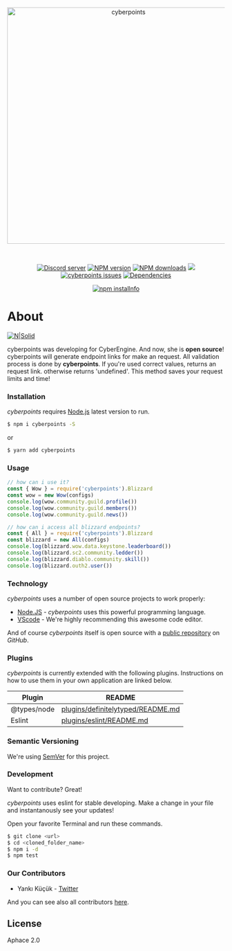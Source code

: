 <div align="center">
  <br />
  <p>
    <a href="https://discord.gg/fGPcybt"><img src="https://image.ibb.co/mDgm3U/cpoints.png" width="546" alt="cyberpoints" /></a>
  </p>
  <br />
  <p>
    <a href="https://discord.gg/fGPcybt"><img src="https://discordapp.com/api/guilds/483516135485210624/embed.png" alt="Discord server" /></a>
    <a href="https://www.npmjs.com/package/cyberpoints"><img src="https://img.shields.io/npm/v/cyberpoints.svg?maxAge=3600" alt="NPM version" /></a>
    <a href="https://www.npmjs.com/package/cyberpoints"><img src="https://img.shields.io/npm/dt/cyberpoints.svg?maxAge=3600" alt="NPM downloads" /></a>
    <a href="https://www.codacy.com/project/kendinikertenkelebek/cyberpoints/dashboard?utm_source=github.com&amp;utm_medium=referral&amp;utm_content=kendinikertenkelebek/cyberpoints&amp;utm_campaign=Badge_Grade_Dashboard"><img src="https://api.codacy.com/project/badge/Grade/58c302f9bf2e4bc0be8915a4579423fa"/></a>
    <a href="https://github.com/kendinikertenkelebek/cyberpoints/issues"><img src="https://img.shields.io/github/issues/kendinikertenkelebek/cyberpoints.svg" alt="cyberpoints issues"></a>
    <a href="https://david-dm.org/kendinikertenkelebek/cyberpoints"><img src="https://david-dm.org/kendinikertenkelebek/cyberpoints/status.svg?maxAge=3600" alt="Dependencies" /></a>
  </p>
  <p>
    <a href="https://nodei.co/npm/cyberpoints/"><img src="https://nodei.co/npm/cyberpoints.png?downloads=true&downloadRank=true&stars=true" alt="npm installnfo" /></a>
  </p>
</div>

# About

[![N|Solid](https://cldup.com/dTxpPi9lDf.thumb.png)](https://nodesource.com/products/nsolid)

cyberpoints was developing for CyberEngine. And now, she is **open source**! cyberpoints will generate endpoint links for make an request. All validation process is done by **cyberpoints**.
If you're used correct values, returns an request link. otherwise returns 'undefined'. This method saves your request limits and time!

### Installation

_cyberpoints_ requires [Node.js](https://nodejs.org/dist/latest) latest version to run.

```sh
$ npm i cyberpoints -S
```

or

```sh
$ yarn add cyberpoints
```

### Usage

```js
// how can i use it?
const { Wow } = require('cyberpoints').Blizzard
const wow = new Wow(configs)
console.log(wow.community.guild.profile())
console.log(wow.community.guild.members())
console.log(wow.community.guild.news())

// how can i access all blizzard endpoints?
const { All } = require('cyberpoints').Blizzard
const blizzard = new All(configs)
console.log(blizzard.wow.data.keystone.leaderboard())
console.log(blizzard.sc2.community.ledder())
console.log(blizzard.diablo.community.skill())
console.log(blizzard.outh2.user())
```

### Technology

_cyberpoints_ uses a number of open source projects to work properly:

- [Node.JS] - _cyberpoints_ uses this powerful programming language.
- [VScode] - We're highly recommending this awesome code editor.

And of course _cyberpoints_ itself is open source with a [public repository][repository] on _GitHub_.

### Plugins

_cyberpoints_ is currently extended with the following plugins. Instructions on how to use them in your own application are linked below.

| Plugin      | README                                    |
| ----------- | ----------------------------------------- |
| @types/node | [plugins/definitelytyped/README.md][pldt] |
| Eslint      | [plugins/eslint/README.md][plge]          |

### Semantic Versioning

We're using [SemVer][semver] for this project.

### Development

Want to contribute? Great!

_cyberpoints_ uses eslint for stable developing.
Make a change in your file and instantanously see your updates!

Open your favorite Terminal and run these commands.

```sh
$ git clone <url>
$ cd <cloned_folder_name>
$ npm i -d
$ npm test
```

### Our Contributors

- Yankı Küçük - [Twitter][yk]

And you can see also all contributors [here][contributors].

[twitter]: https://developer.twitter.com/en/docs/basics/twitter-ids.html
[node.js]: http://nodejs.org
[vscode]: https://code.visualstudio.com/insiders/
[repository]: https://github.com/kendinikertenkelebek/cyberpoints
[pldt]: https://github.com/DefinitelyTyped/DefinitelyTyped/blob/master/README.md
[plge]: https://github.com/eslint/eslint/blob/master/README.md
[semver]: https://semver.org
[yk]: https://twitter.com/seviyorumstop
[contributors]: https://github.com/kendinikertenkelebek/cyberpoints/graphs/contributors

## License

Aphace 2.0
